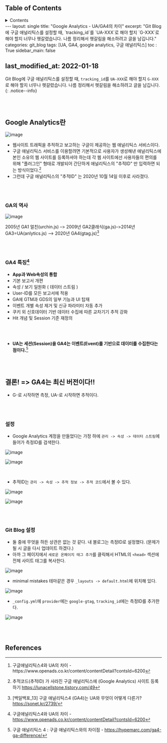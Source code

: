 
## Table of Contents

<details>

   <summary>Contents</summary>

1. [last_modified_at: 2022-01-18](#lastmodifiedat-2022-01-18)
1. [Google Analytics란](#google-analytics)
   1. [GA의 역사](#ga-)
   1. [GA4 특징[^3]](#ga4-3)
1. [결론! => GA4는 최신 버전이다!!](#--ga4--)
   1. [설정](#)
   1. [Git Blog 설정](#git-blog-)
1. [References](#references)

</details>
---
layout: single
title: "Google Analytics - UA/GA4의 차이"
excerpt: "Git Blog에 구글 애널리틱스를 설정할 때, `tracking_id`를 `UA-XXX`로 해야 할지 `G-XXX`로 해야 할지 너무나 헷갈렸습니다. 나름 정리해서 헷갈림을 해소하려고 글을 남깁니다."
categories: git_blog
tags: [UA, GA4, google analytics, 구글 애널리틱스]
toc : True
sidebar_main: false

last_modified_at: 2022-01-18
---

Git Blog에 구글 애널리틱스를 설정할 때, `tracking_id`를 `UA-XXX`로 해야 할지 `G-XXX`로 해야 할지 너무나 헷갈렸습니다. 나름 정리해서 헷갈림을 해소하려고 글을 남깁니다.
{: .notice--info}

<br>
<br>

## Google Analytics란

![image](https://user-images.githubusercontent.com/78655692/145143938-1cf2738e-70d2-4658-9fe3-90fd3b5ca3d0.png)

- 웹사이트 트래픽을 추적하고 보고하는 구글이 제공하는 웹 애널리틱스 서비스이다.
- 구글 애널리틱스 서비스를 이용할려면 기본적으로 사용자가 생성해낸 애널리틱스에 본인 소유의 웹 사이트를 등록하셔야 하는데 각 웹 사이트에선 사용자들의 편의를 위해 "플러그인" 형태로 개발되어 간단하게 애널리틱스의 "추적ID" 만 입력하면 되는 방식이었다.[^1]
- 그런데 구글 애널리틱스의 "추적ID" 는 2020년 10월 14일 이후로 사라졌다.

<br>
<br>

### GA의 역사

![image](https://user-images.githubusercontent.com/78655692/145144255-a1451c9f-f7ef-495e-8737-9765ac46e5b6.png)

2005년 GA1 얼친(urchin.js) –> 2009년 GA2클래식(ga.js)–>2014년 GA3=UA(anlytics.js) –> 2020년 GA4(gtag.js)[^2]

<br>
<br>

### GA4 특징[^3]

- **App과 Web속성의 통합**
- 기본 보고서 개편
- 속성 / 보기 일원화 ( 데이터 스트림 )
- User-ID를 모든 보고서에 적용
- GA에 GTM과 GDS의 일부 기능과 UI 탑재
- 이벤트 개별 속성 제거 및 신규 파라미터 자동 추가
- 쿠키 외 신호데이터 기반 데이터 수집에 따른 교차기기 추적 강화
- Hit 개념 및 Session 기준 재정의

<br>
<br>

- **UA는 세션(Session)을 GA4는 이벤트(Event)를 기반으로 데이터를 수집한다는 점이다.**[^4]

<br>
<br>

## 결론! => GA4는 최신 버전이다!!

- G-로 시작하면 측정, UA-로 시작하면 추적이다.

<br>
<br>

### 설정

- Google Analytics 계정을 만들었다는 가정 하에 `관리 -> 속성 -> 데이터 스트림`에 들어가 측정ID를 검색한다.

![image](https://user-images.githubusercontent.com/78655692/145145410-1fbd76ba-f196-406c-a04c-58605c22352d.png)

![image](https://user-images.githubusercontent.com/78655692/145145477-7cac8d3e-3a74-44fb-b38d-c1c9285babf4.png)

<br>

- 추적ID는 `관리 -> 속성 -> 추적 정보 -> 추적 코드`에서 볼 수 있다.

![image](https://user-images.githubusercontent.com/78655692/145145334-971087d7-90ad-41a2-a3f9-dfcfcf9417a6.png)

![image](https://user-images.githubusercontent.com/78655692/145145575-7e64234e-1ab9-4b73-b281-be02bfed417d.png)

<br>
<br>

### Git Blog 설정

- 둘 중에 무엇을 하든 상관은 없는 것 같다. 내 블로그는 측정ID로 설정했다. (문제가 될 시 글을 다시 업데이트 하겠다.)
- 아까 그 페이지에서 `새로운 온페이지 태그 추가`를 클릭해서 HTML의 `<head>` 섹션에 전체 사이트 태그를 복사한다. 

![image](https://user-images.githubusercontent.com/78655692/145145937-8f159805-5c4c-4b7e-9b7c-16a5b6de81d7.png)

- minimal mistakes 테마같은 경우 `_layouts -> default.html`에 위치해 있다.

![image](https://user-images.githubusercontent.com/78655692/145146302-ffb3c6bb-8082-4570-aeed-4f591dc787cb.png)

- `_config.yml`에 `provider`에는 `google-gtag`, `tracking_id`에는 측정ID를 추가한다.

![image](https://user-images.githubusercontent.com/78655692/145146144-7337567a-c737-41b4-8d90-121f3f5ee8f2.png)



<br>
<br>

## References

[^1]: 추적코드(추적ID) 가 사라진 구글 애널리틱스에 (Google Analytics) 사이트 등록하기 <https://lunacellstone.tistory.com/49>
[^2]: [백일백포_13] 구글 애널리틱스4 (GA4)는 UA와 무엇이 어떻게 다른가? <https://sonet.kr/2739/>
[^3]: 구글애널리틱스4와 UA의 차이 - <https://www.openads.co.kr/content/contentDetail?contsId=6200>
[^4]: 구글 애널리틱스 4 : 구글 애널리틱스와의 차이점 - <https://hypemarc.com/ga4-ga-difference/>